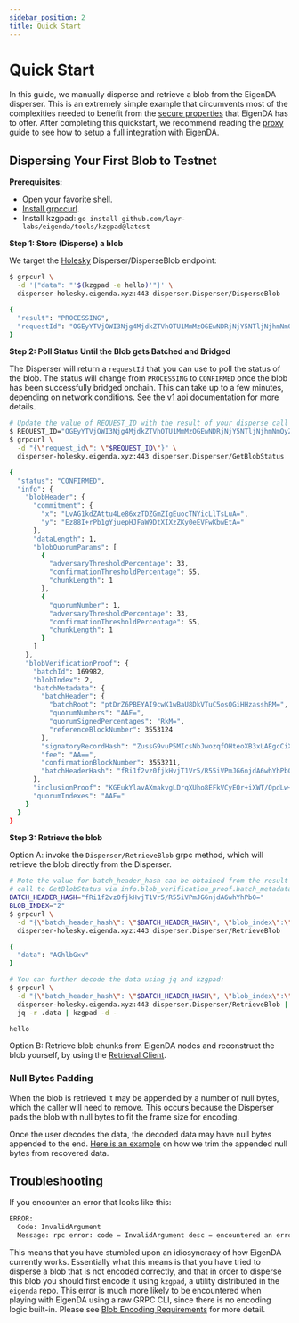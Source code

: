 ```yaml
---
sidebar_position: 2
title: Quick Start
---
```


# Quick Start

In this guide, we manually disperse and retrieve a blob from the EigenDA disperser. This is an extremely simple example that circumvents most of the complexities needed to benefit from the [secure properties](../../core-concepts/overview.md) that EigenDA has to offer. After completing this quickstart, we recommend reading the [proxy](../eigenda-proxy/eigenda-proxy.md) guide to see how to setup a full integration with EigenDA.

## Dispersing Your First Blob to Testnet

**Prerequisites:**

- Open your favorite shell.
- [Install grpccurl](https://github.com/fullstorydev/grpcurl#installation).
- Install kzgpad: `go install github.com/layr-labs/eigenda/tools/kzgpad@latest`

**Step 1: Store (Disperse) a blob**

We target the [Holesky](../../networks/holesky.md) Disperser/DisperseBlob endpoint:

```bash
$ grpcurl \
  -d '{"data": "'$(kzgpad -e hello)'"}' \
  disperser-holesky.eigenda.xyz:443 disperser.Disperser/DisperseBlob

{
  "result": "PROCESSING",
  "requestId": "OGEyYTVjOWI3Njg4MjdkZTVhOTU1MmMzOGEwNDRjNjY5NTljNjhmNmQyZjIxYjUyNjBhZjU0ZDJmODdkYjgyNy0zMTM3MzQzMjM4MzczNTMwMzEzMTM5MzMzMzM2MzgzNzMzMzAzMDJmMzAyZjMzMzMyZjMxMmYzMzMzMmZlM2IwYzQ0Mjk4ZmMxYzE0OWFmYmY0Yzg5OTZmYjkyNDI3YWU0MWU0NjQ5YjkzNGNhNDk1OTkxYjc4NTJiODU1"
}
```

**Step 2: Poll Status Until the Blob gets Batched and Bridged**

The Disperser will return a `requestId` that you can use to poll the status of the blob. The status will change from `PROCESSING` to `CONFIRMED` once the blob has been successfully bridged onchain. This can take up to a few minutes, depending on network conditions. See the [v1 api](../../api/v1/disperser/overview.md) documentation for more details.

```bash
# Update the value of REQUEST_ID with the result of your disperse call above
$ REQUEST_ID="OGEyYTVjOWI3Njg4MjdkZTVhOTU1MmMzOGEwNDRjNjY5NTljNjhmNmQyZjIxYjUyNjBhZjU0ZDJmODdkYjgyNy0zMTM3MzQzMjM4MzczNTMwMzEzMTM5MzMzMzM2MzgzNzMzMzAzMDJmMzAyZjMzMzMyZjMxMmYzMzMzMmZlM2IwYzQ0Mjk4ZmMxYzE0OWFmYmY0Yzg5OTZmYjkyNDI3YWU0MWU0NjQ5YjkzNGNhNDk1OTkxYjc4NTJiODU1"
$ grpcurl \
  -d "{\"request_id\": \"$REQUEST_ID\"}" \
  disperser-holesky.eigenda.xyz:443 disperser.Disperser/GetBlobStatus

{
  "status": "CONFIRMED",
  "info": {
    "blobHeader": {
      "commitment": {
        "x": "LvAG1kdZAttu4Le86xzTDZGmZIgEuocTNYicLlTsLuA=",
        "y": "Ez88I+rPb1gYjuepHJFaW9DtXIXzZKy0eEVFwKbwEtA="
      },
      "dataLength": 1,
      "blobQuorumParams": [
        {
          "adversaryThresholdPercentage": 33,
          "confirmationThresholdPercentage": 55,
          "chunkLength": 1
        },
        {
          "quorumNumber": 1,
          "adversaryThresholdPercentage": 33,
          "confirmationThresholdPercentage": 55,
          "chunkLength": 1
        }
      ]
    },
    "blobVerificationProof": {
      "batchId": 169982,
      "blobIndex": 2,
      "batchMetadata": {
        "batchHeader": {
          "batchRoot": "ptDrZ6PBEYAI9cwK1wBaU8DkVTuC5osQGiHHzasshRM=",
          "quorumNumbers": "AAE=",
          "quorumSignedPercentages": "RkM=",
          "referenceBlockNumber": 3553124
        },
        "signatoryRecordHash": "ZussG9vuP5MIcsNbJwozqfOHteoXB3xLAEgcCiXqxB4=",
        "fee": "AA==",
        "confirmationBlockNumber": 3553211,
        "batchHeaderHash": "fRi1f2vz0fjkHvjT1Vr5/R55iVPmJG6njdA6whYhPb0="
      },
      "inclusionProof": "KGEukYlavAXmakvgLDrqXUho8EFkVCyEOr+iXWT/QpdLw+m0hzpFn2AzX9TAEk+zYAC368Lvh8Msyj0pcLa+PA==",
      "quorumIndexes": "AAE="
    }
  }
}
```

**Step 3: Retrieve the blob**

Option A: invoke the `Disperser/RetrieveBlob` grpc method, which will retrieve the blob directly from the Disperser.

```bash
# Note the value for batch_header_hash can be obtained from the result of your
# call to GetBlobStatus via info.blob_verification_proof.batch_metadata.batch_header_hash.
BATCH_HEADER_HASH="fRi1f2vz0fjkHvjT1Vr5/R55iVPmJG6njdA6whYhPb0="
BLOB_INDEX="2"
$ grpcurl \
  -d "{\"batch_header_hash\": \"$BATCH_HEADER_HASH\", \"blob_index\":\"$BLOB_INDEX\"}" \
  disperser-holesky.eigenda.xyz:443 disperser.Disperser/RetrieveBlob

{
  "data": "AGhlbGxv"
}

# You can further decode the data using jq and kzgpad:
$ grpcurl \
  -d "{\"batch_header_hash\": \"$BATCH_HEADER_HASH\", \"blob_index\":\"$BLOB_INDEX\"}" \
  disperser-holesky.eigenda.xyz:443 disperser.Disperser/RetrieveBlob | \
  jq -r .data | kzgpad -d -

hello
```

Option B: Retrieve blob chunks from EigenDA nodes and reconstruct the blob yourself, by using the
[Retrieval Client](https://github.com/Layr-Labs/eigenda/tree/master/retriever).

### Null Bytes Padding

When the blob is retrieved it may be appended by a number of null bytes, which
the caller will need to remove. This occurs because the Disperser pads the blob
with null bytes to fit the frame size for encoding.

Once the user decodes the data, the decoded data may have null bytes appended to
the end. [Here is an example](https://github.com/Layr-Labs/eigenda/blob/master/test/integration_test.go#L522)
on how we trim the appended null bytes from recovered data.

## Troubleshooting

If you encounter an error that looks like this:

```bash
ERROR:
  Code: InvalidArgument
  Message: rpc error: code = InvalidArgument desc = encountered an error to convert a 32-bytes into a valid field element, please use the correct format where every 32 bytes(big-endian) is less than 21888242871839275222246405745257275088548364400416034343698204186575808495617
```

This means that you have stumbled upon an idiosyncracy of how EigenDA currently
works. Essentially what this means is that you have tried to disperse a blob
that is not encoded correctly, and that in order to disperse this blob you
should first encode it using `kzgpad`, a utility distributed in the `eigenda`
repo. This error is much more likely to be encountered when playing with EigenDA
using a raw GRPC CLI, since there is no encoding logic built-in. Please see
[Blob Encoding Requirements](../../api/v1/disperser/blob-serialization-requirements.md) for more detail.



